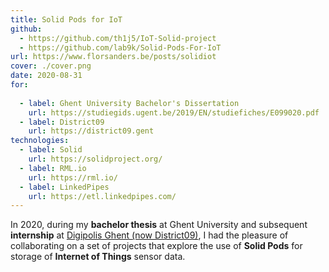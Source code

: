 ```yaml
---
title: Solid Pods for IoT
github:
  - https://github.com/th1j5/IoT-Solid-project
  - https://github.com/lab9k/Solid-Pods-For-IoT
url: https://www.florsanders.be/posts/solidiot
cover: ./cover.png
date: 2020-08-31
for:
  
  - label: Ghent University Bachelor's Dissertation
    url: https://studiegids.ugent.be/2019/EN/studiefiches/E099020.pdf
  - label: District09
    url: https://district09.gent
technologies:
  - label: Solid
    url: https://solidproject.org/
  - label: RML.io
    url: https://rml.io/
  - label: LinkedPipes
    url: https://etl.linkedpipes.com/
---
```


In 2020, during my **bachelor thesis** at Ghent University and subsequent **internship** at [Digipolis Ghent (now District09)](https://district09.gent/), I had the pleasure of collaborating on a set of projects that explore the use of **Solid Pods** for storage of **Internet of Things** sensor data.

